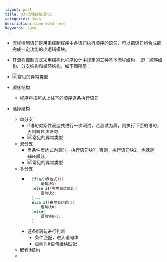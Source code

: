 ```yaml
---
layout: post
title: 03-流程控制语句1
categories: Java
description: some word here
keywords: Java
---
```


- 流程控制语句是用来控制程序中各语句执行顺序的语句，可以把语句组合成能完成一定功能的小逻辑模块。
- 其流程控制方式采用结构化程序设计中规定的三种基本流程结构， 即：顺序结构、分支结构和循环结构，如下图所示：
- ![常见的异常类型](/images/posts/java/03process01/process.png)

- 顺序结构
	- 程序将按照从上往下的顺序逐条执行语句
- 选择结构
	- 单分支
		- if语句对条件表达式进行一次测试，若测试为真，则执行下面的语句，否则跳过该语句
		- ![常见的异常类型](/images/posts/java/03process01/if-single-branch.png)
	- 双分支
		- 当条件表达式为真时，执行语句块1；否则，执行语句块2，也就是else部分。
		- ![常见的异常类型](/images/posts/java/03process01/if-double-branch.png)
	- 多分支
		- ```java
			if(布尔表达式1){
				语句块1;
			}else if(布尔表达式2){
				语句块2;
			}...
			else if(布尔表达式n){
				语句块n;
			}else{
				语句块n+1;
			}
		  ```
		- 逐条if语句进行判断
			- 条件匹配，进入语句体
			- 否则对if语句继续匹配
	- 嵌套if结构
	- 